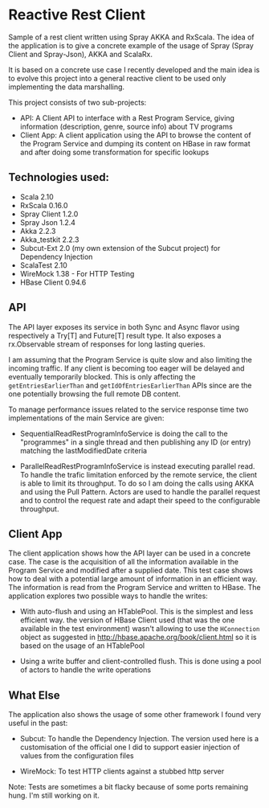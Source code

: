 Reactive Rest Client
====================

Sample of a rest client written using Spray AKKA and RxScala.
The idea of the application is to give a concrete example of the usage of Spray (Spray Client and Spray-Json), AKKA and ScalaRx.

It is based on a concrete use case I recently developed and the main idea is to evolve this project into a general reactive client to be used only implementing the data marshalling.
  
This project consists of two sub-projects:

- API: A Client API to interface with a Rest Program Service, giving information (description, genre, source info) about TV programs
- Client App: A client application using the API to browse the content of the Program Service and dumping its content on HBase
in raw format and after doing some transformation for specific lookups


## Technologies used:

- Scala 2.10
- RxScala 0.16.0
- Spray Client 1.2.0
- Spray Json 1.2.4
- Akka 2.2.3
- Akka_testkit 2.2.3
- Subcut-Ext 2.0 (my own extension of the Subcut project) for Dependency Injection
- ScalaTest 2.10
- WireMock 1.38 - For HTTP Testing
- HBase Client 0.94.6

## API

The API layer exposes its service in both Sync and Async flavor using respectively a Try[T] and Future[T] result type.
It also exposes a rx.Observable stream of responses for long lasting queries.

I am assuming that the Program Service is quite slow and also limiting the incoming traffic. If any client is becoming too
eager will be delayed and eventually temporarily blocked. This is only affecting the `getEntriesEarlierThan` and `getIdOfEntriesEarlierThan`
APIs since are the one potentially browsing the full remote DB content.

To manage performance issues related to the service response time two implementations of the main Service are given:

- SequentialReadRestProgramInfoService is doing the call to the "programmes" in a single thread and then publishing any
ID (or entry) matching the lastModifiedDate criteria

- ParallelReadRestProgramInfoService is instead executing parallel read. To handle the trafic limitation enforced by the
remote service, the client is able to limit its throughput. To do so I am doing the calls using AKKA and using the Pull Pattern.
Actors are used to handle the parallel request and to control the request rate and adapt their speed to the configurable
throughput.

## Client App

The client application shows how the API layer can be used in a concrete case. The case is the acquisition of all the
information available in the Program Service and modified after a supplied date.
This test case shows how to deal with a potential large amount of information in an efficient way.
The information is read from the Program Service and written to HBase. The application explores two possible ways to
handle the writes:

- With auto-flush and using an HTablePool. This is the simplest and less efficient way. the version of HBase Client used
(that was the one available in the test environment) wasn't allowing to use the `HConnection` object as suggested in
http://hbase.apache.org/book/client.html so it is based on the usage of an HTablePool

- Using a write buffer and client-controlled flush. This is done using a pool of actors to handle the write operations


## What Else

The application also shows the usage of some other framework I found very useful in the past:

- Subcut: To handle the Dependency Injection. The version used here is a customisation of the official one I did to
support easier injection of values from the configuration files

- WireMock: To test HTTP clients against a stubbed http server

Note: Tests are sometimes a bit flacky because of some ports remaining hung. I'm still working on it.
